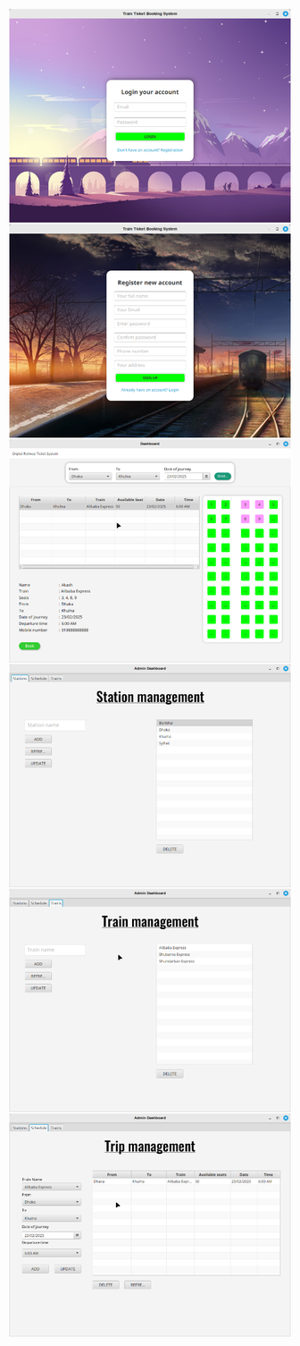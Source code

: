 ![](https://github.com/mdibuhossain/train-ticket-booking-javaFX/blob/main/screenshots/login_train.png)
![](https://github.com/mdibuhossain/train-ticket-booking-javaFX/blob/main/screenshots/signup_train.png)
![](https://github.com/mdibuhossain/train-ticket-booking-javaFX/blob/main/screenshots/counter_mng_train.png)
![](https://github.com/mdibuhossain/train-ticket-booking-javaFX/blob/main/screenshots/station_mng_train.png)
![](https://github.com/mdibuhossain/train-ticket-booking-javaFX/blob/main/screenshots/train_mng_train.png)
![](https://github.com/mdibuhossain/train-ticket-booking-javaFX/blob/main/screenshots/trip_mng_train.png)

